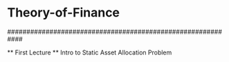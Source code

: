 # Theory-of-Finance
############################################################

** First Lecture ** Intro to Static Asset Allocation Problem
